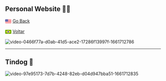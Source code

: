 ## Personal Website :woman_technologist:

<img src="img/us-flag.png" height="20" align="center"> <a href="README.md"> Go Back</a>

<img src="img/br-flag.png" height="20" align="center"> <a href="README-pt.md"> Voltar</a>


![video-0466f77a-d0ab-41d5-ace2-17286f13997f-1661712786](https://user-images.githubusercontent.com/78104233/187090295-c1ec6650-21f7-4ccf-a54f-aa5eaac5cc7a.gif)

-------------------------------------------------------------------------------------------------------------------------------------------------------

## Tindog :dog:

![video-97e95173-7d7b-4248-82eb-d04d947bba51-1661712835](https://user-images.githubusercontent.com/78104233/187090322-498a66ff-7ed1-4ea1-a347-2aabee945915.gif)

